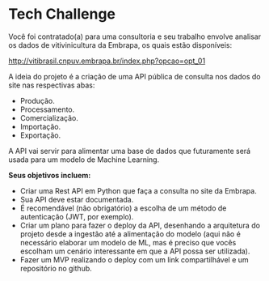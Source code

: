 # Tech Challenge

Você foi contratado(a) para uma consultoria e seu trabalho envolve analisar os dados de vitivinicultura da Embrapa, os quais estão disponíveis:

http://vitibrasil.cnpuv.embrapa.br/index.php?opcao=opt_01


A ideia do projeto é a criação de uma API pública de consulta nos dados do site nas respectivas abas:

* Produção.
* Processamento.
* Comercialização.
* Importação.
* Exportação.
  
A API vai servir para alimentar uma base de dados que futuramente será usada para um modelo de Machine Learning.

**Seus objetivos incluem:**

* Criar uma Rest API em Python que faça a consulta no site da Embrapa.
* Sua API deve estar documentada.
* É recomendável (não obrigatório) a escolha de um método de autenticação (JWT, por exemplo).
* Criar um plano para fazer o deploy da API, desenhando a arquitetura do projeto desde a ingestão até a alimentação do modelo (aqui não é necessário elaborar um modelo de ML, mas é preciso que vocês escolham um cenário interessante em que a API possa ser utilizada).
* Fazer um MVP realizando o deploy com um link compartilhável e um
repositório no github.